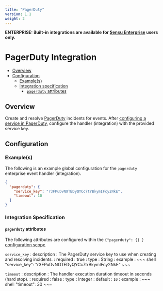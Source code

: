 ```yaml
---
title: "PagerDuty"
version: 1.1
weight: 2
---
```


**ENTERPRISE: Built-in integrations are available for [Sensu Enterprise][1]
users only.**

# PagerDuty Integration

- [Overview](#overview)
- [Configuration](#configuration)
  - [Example(s)](#examples)
  - [Integration specification](#integration-specification)
    - [`pagerduty` attributes](#pagerduty-attributes)

## Overview

Create and resolve [PagerDuty][2] incidents for events. After [configuring a
service in PagerDuty][3], configure the handler (integration) with the provided
service key.

## Configuration

### Example(s)

The following is an example global configuration for the `pagerduty` enterprise
event handler (integration).

~~~ json
{
  "pagerduty": {
    "service_key": "r3FPuDvNOTEDyQYCc7trBkymIFcy2NkE",
    "timeout": 10
  }
}
~~~

### Integration Specification

#### `pagerduty` attributes

The following attributes are configured within the `{"pagerduty": {} }`
[configuration scope][4].

`service_key`
: description
  : The PagerDuty service key to use when creating and resolving incidents.
: required
  : true
: type
  : String
: example
  : ~~~ shell
    "service_key": "r3FPuDvNOTEDyQYCc7trBkymIFcy2NkE"
    ~~~

`timeout`
: description
  : The handler execution duration timeout in seconds (hard stop).
: required
  : false
: type
  : Integer
: default
  : `10`
: example
  : ~~~ shell
    "timeout": 30
    ~~~

[?]:  #
[1]:  https://support.pagerduty.com/hc/en-us/articles/202830340-Creating-a-Generic-API-Service
[2]:  https://www.pagerduty.com?ref=sensu-enterprise
[3]:  https://support.pagerduty.com/hc/en-us/articles/202830340-Creating-a-Generic-API-Service?ref=sensu-enterprise
[4]:  ../../reference/configuration.html#configuration-scopes
